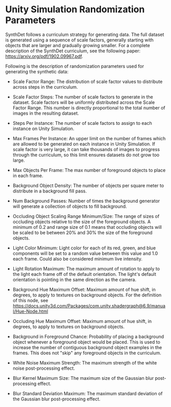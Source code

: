# Unity Simulation Randomization Parameters


SynthDet follows a curriculum strategy for generating data. The full dataset is 
generated using a sequence of scale factors, generally starting with objects 
that are larger and gradually growing smaller. For a complete description of 
the SynthDet curriculum, see the following paper: https://arxiv.org/pdf/1902.09967.pdf.


Following is the description of randomization parameters used for generating the
 synthetic
 data:
 
- Scale Factor Range: The distribution of scale factor values to distribute
 across steps in the curriculum.
 
- Scale Factor Steps: The number of scale factors to generate in the dataset. 
Scale factors will be uniformly distributed across the Scale Factor Range. 
This number is directly proportional to the total number of images in the 
resulting dataset.

- Steps Per Instance: The number of scale factors to assign to each instance
 on Unity Simulation.

- Max Frames Per Instance: An upper limit on the number of frames which are
 allowed to be generated on each instance in Unity Simulation. If scale factor 
 is very large, it can take thousands of images to progress through the 
 curriculum, so this limit ensures datasets do not grow too large.

- Max Objects Per Frame: The max number of foreground objects to place in each
 frame.

- Background Object Density: The number of objects per square meter to
 distribute in a background fill pass.

- Num Background Passes: Number of times the background generator will
 generate a collection of objects to fill background.

- Occluding Object Scaling Range Minimum/Size: The range of sizes of occluding
 objects relative to the size of the foreground objects. A minimum of 0.2 and
  range size of 0.1 means that occluding objects will be scaled to be between
   20% and 30% the size of the foreground objects.

- Light Color Minimum: Light color for each of its red, green, and blue
 components will be set to a random value between this value and 1.0 each frame. 
 Could also be considered minimum live intensity.

- Light Rotation Maximum: The maximum amount of rotation to apply to the light
 each frame off of the default orientation. The light's default orientation is 
 pointing in the same direction as the camera.

- Background Hue Maximum Offset: Maximum amount of hue shift, in degrees, to
 apply to textures on background objects. For the definition of this node, see 
 https://docs.unity3d.com/Packages/com.unity.shadergraph@6.9/manual/Hue-Node.html

- Occluding Hue Maximum Offset: Maximum amount of hue shift, in degrees, to
 apply to textures on background objects.

- Background in Foreground Chance: Probability of placing a background object
 whenever a foreground object would be placed. This is used to increase the 
 number of contiguous background object examples in the frames. This does not 
 "skip" any foreground objects in the curriculum.

- White Noise Maximum Strength: The maximum strength of the white noise 
post-processing effect.

- Blur Kernel Maximum Size: The maximum size of the Gaussian blur 
post-processing effect.

- Blur Standard Deviation Maximum: The maximum standard deviation of the
 Gaussian blur post-processing effect.
